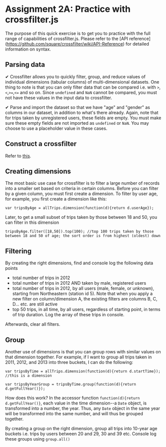 # Assignment 2A: Practice with crossfilter.js

The purpose of this quick exercise is to get you to practice with the full range of capabilities of crossfilter.js. Please refer to the [API reference] (https://github.com/square/crossfilter/wiki/API-Reference) for detailed information on syntax.

## Parsing data

✔︎	Crossfilter allows you to quickly filter, group, and reduce values of individual dimensions (tabular columns) of multi-dimensional datasets. One thing to note is that you can only filter data that can be compared i.e. with `>`,`<`,`>=`,`<=` and so on. Since `undefined` and `NaN` cannot be compared, you must not have these values in the input data to crossfilter.

✔︎	Parse and import the dataset so that we have "age" and "gender" as columns in our dataset, in addition to what's there already. Again, note that for trips taken by unregistered users, these fields are empty. You must make sure these empty fields are not imported as `undefined` or `NaN`. You may choose to use a placeholder value in these cases.

## Construct a crossfilter

Refer to [this](https://github.com/square/crossfilter/wiki/API-Reference#crossfilter).

## Creating dimensions

The most basic use case for crossfilter is to filter a large number of records into a smaller set based on criteria in certain columns. Before you can filter by a given column, you must first create a dimension. To filter by user age, for example, you first create a dimension like this:
```
var tripsByAge = allTrips.dimension(function(d){return d.userAge});
```
Later, to get a small subset of trips taken by those between 18 and 50, you can filter in this dimension
```
tripsByAge.filter([18,50]).top(100); //top 100 trips taken by those between 18 and 50 of age; the sort order is from highest (oldest) down
```

## Filtering

By creating the right dimensions, find and console log the following data points
- total number of trips in 2012
- total number of trips in 2012 AND taken by male, registered users
- total number of trips in 2012, by all users (male, female, or unknown), starting from Northeastern (station id 5). Note that when you apply a new filter on column/dimension A, the existing filters are columns B, C, D... etc. are still active
- top 50 trips, in all time, by all users, regardless of starting point, in terms of trip duration. Log the array of these trips in console.

Afterwards, clear all filters.

## Group 

Another use of dimensions is that you can group rows with similar values on that dimension together. For example, if I want to group all trips taken in 2011, 2012, and 2013 into three buckets, I can do the following:
```
var tripsByTime = allTrips.dimension(function(d){return d.startTime}); //this is a dimension

var tripsByYearGroup = tripsByTime.group(function(d){return d.getFullYear()});
```
How does this work? In the accessor function `function(d){return d.getFullYear()}`, each value in the time dimension--a `Date` object, is transformed into a number, the year. Thus, any `Date` object in the same year will be transformed into the same number, and will thus be grouped together.

By creating a group on the right dimension, group all trips into 10-year age buckets i.e. trips by users between 20 and 29, 30 and 39 etc. Console log these groups using `group.all()`


